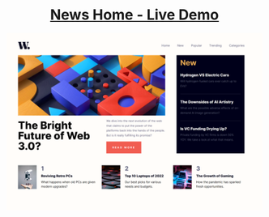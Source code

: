 <h1 align="center"><a href="https://new-ou.vercel.app/">News Home - Live Demo</a></h1>
<img alt="Meet Landing Page" src="https://raw.githubusercontent.com/oguzhanuyanik-sr/news-homepage/master/screenshot.png" />